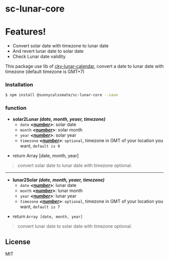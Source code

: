 # sc-lunar-core

# Features!
  - Convert solar date with timezone to lunar date
  - And revert lunar date to solar date
  - Check Lunar date validity
  
This package use lib of [cky-lunar-calendar], convert a date to lunar date with timezone (default timezone is GMT+7)
  
### Installation
  
```sh
$ npm install @sunnycalssmate/sc-lunar-core --save
```  
### function
* **solar2Lunar *(date, month, yeaer, timezone)***
    * `date` ***<[number]()>***: solar date
    * `month` ***<[number]()>***: solar month
    * `year` ***<[number]()>***: solar year
    * `timezone` ***<[number]()>***: `optional`, timezone in GMT of your location you want, `default is 9`
- return Array [date, month, year]

> convert solar date to lunar date with timezone optional.
----

* **lunar2Solar *(date, month, yeaer, timezone)***
    * `date` ***<[number]()>***: lunar date
    * `month` ***<[number]()>***: lunar month
    * `year` ***<[number]()>***: lunar year
    * `timezone` ***<[number]()>***: `optional`, timezone in GMT of your location you want, `default is 7`
- return `Array [date, month, year]`
> convert lunar date to solar date with timezone optional.

  
License
----

MIT
 
[//]: # (These are reference links used in the body of this note and get stripped out when the markdown processor does its job. There is no need to format nicely because it shouldn't be seen. Thanks SO - http://stackoverflow.com/questions/4823468/store-comments-in-markdown-syntax)


   [cky-lunar-calendar]: <https://github.com/Chickyky/cky-lunar-calendar>